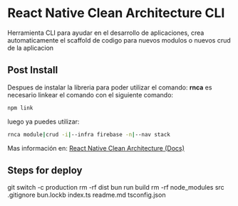 # React Native Clean Architecture CLI

Herramienta CLI para ayudar en el desarrollo de aplicaciones, crea automaticamente el scaffold de codigo para nuevos modulos o nuevos crud de la aplicacion

## Post Install
Despues de instalar la libreria para poder utilizar el comando: **rnca** es necesario linkear el comando con el siguiente comando:

```bash
npm link
```

luego ya puedes utilizar:
```bash
rnca module|crud -i|--infra firebase -n|--nav stack
```

Mas información en: [React Native Clean Architecture (Docs)](https://crisangera.github.io/react-native-clean-architecture-docs/)

## Steps for deploy
git switch -c production
rm -rf dist
bun run build
rm -rf node_modules src .gitignore bun.lockb index.ts readme.md tsconfig.json